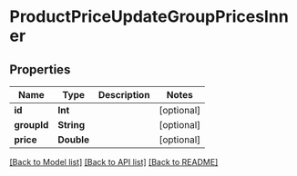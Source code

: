 # ProductPriceUpdateGroupPricesInner

## Properties
Name | Type | Description | Notes
------------ | ------------- | ------------- | -------------
**id** | **Int** |  | [optional] 
**groupId** | **String** |  | [optional] 
**price** | **Double** |  | [optional] 

[[Back to Model list]](../README.md#documentation-for-models) [[Back to API list]](../README.md#documentation-for-api-endpoints) [[Back to README]](../README.md)


